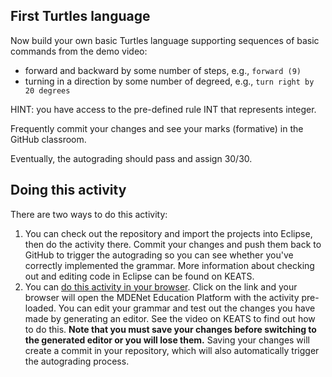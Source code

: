 ## First Turtles language

Now build your own basic Turtles language supporting sequences of basic commands from the demo video:
* forward and backward by some number of steps, e.g., `forward (9)`
* turning in a direction by some number of degreed, e.g., `turn right by 20 degrees`

HINT: you have access to the pre-defined rule INT that represents integer.

Frequently commit your changes and see your marks (formative) in the GitHub classroom.

Eventually, the autograding should pass and assign 30/30.

## Doing this activity

There are two ways to do this activity:

1. You can check out the repository and import the projects into Eclipse, then do the activity there. Commit your changes and push them back to GitHub to trigger the autograding so you can see whether you've correctly implemented the grammar. More information about checking out and editing code in Eclipse can be found on KEATS.
2. You can [do this activity in your browser](https://ep.mde-network.org/?activities=https://raw.githubusercontent.com/7ccsmmdd/turtles1/master/activity.json&privaterepo=true). Click on the link and your browser will open the MDENet Education Platform with the activity pre-loaded. You can edit your grammar and test out the changes you have made by generating an editor. See the video on KEATS to find out how to do this. **Note that you must save your changes before switching to the generated editor or you will lose them.** Saving your changes will create a commit in your repository, which will also automatically trigger the autograding process.
